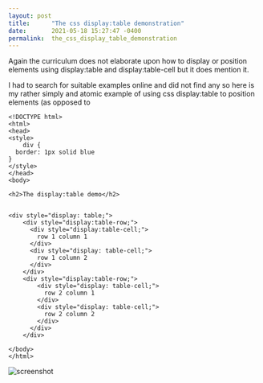 ```yaml
---
layout: post
title:      "The css display:table demonstration"
date:       2021-05-18 15:27:47 -0400
permalink:  the_css_display_table_demonstration
---
```



Again the curriculum does not elaborate upon how to display or position elements using display:table and display:table-cell but it does mention it.

I had to search for suitable examples online and did not find any so here is my rather simply and atomic example of using css display:table to position elements (as opposed to <table>


```
<!DOCTYPE html>
<html>
<head>
<style>
    div {
  border: 1px solid blue
}
</style>
</head>
<body>

<h2>The display:table demo</h2>


<div style="display: table;">
    <div style="display:table-row;">
      <div style="display:table-cell;">
        row 1 column 1
      </div>
      <div style="display: table-cell;">
        row 1 column 2
      </div>
    </div>
    <div style="display:table-row;">
        <div style="display: table-cell;">
          row 2 column 1
        </div>
        <div style="display: table-cell;">
          row 2 column 2
        </div>
      </div>
    </div>

</body>
</html>
```

![screenshot]( https://mrarthurwhite.github.io/css_display_table_demo/imgs/screenshot.jpg)



